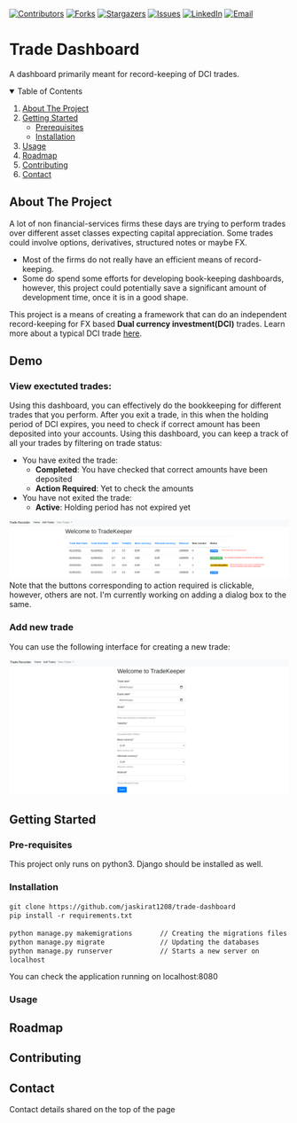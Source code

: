 [![Contributors][contributors-shield]][contributors-url]
[![Forks][forks-shield]][forks-url]
[![Stargazers][stars-shield]][stars-url]
[![Issues][issues-shield]][issues-url]
[![LinkedIn][linkedin-shield]][linkedin-url]
[![Email][gmail-shield]][gmail-url]



# Trade Dashboard
A dashboard primarily meant for record-keeping of DCI trades. 

<!-- TABLE OF CONTENTS -->
<details open="open">
  <summary>Table of Contents</summary>
  <ol>
    <li>
      <a href="#about-the-project">About The Project</a>
    </li>
    <li>
      <a href="#getting-started">Getting Started</a>
      <ul>
        <li><a href="#pre-requisites">Prerequisites</a></li>
        <li><a href="#installation">Installation</a></li>
      </ul>
    </li>
    <li><a href="#usage">Usage</a></li>
    <li><a href="#roadmap">Roadmap</a></li>
    <li><a href="#contributing">Contributing</a></li>
    <li><a href="#contact">Contact</a></li>
  </ol>
</details>

<!-- ABOUT THE PROJECT -->
## About The Project
A lot of non financial-services firms these days are trying to perform trades over different asset classes expecting 
capital appreciation. Some trades could involve options, derivatives, structured notes or maybe FX. 
- Most of the firms do not really have an efficient means of record-keeping. 
- Some do spend some efforts for developing book-keeping dashboards, however, this project could potentially save a 
  significant amount of development time, once it is in a good shape. 

This project is a means of creating a framework that can do an independent record-keeping for FX based **Dual currency
investment(DCI)** trades. Learn more about a typical DCI trade [here][dci-trade-url].

## Demo
### View exectuted trades:
Using this dashboard, you can effectively do the bookkeeping for different trades that you perform. 
After you exit a trade, in this when the holding period of DCI expires, you need to check if correct 
amount has been deposited into your accounts. Using this dashboard, you can keep a track
of all your trades by filtering on trade status: 
- You have exited the trade:
  - **Completed**: You have checked that correct amounts have been deposited
  - **Action Required**: Yet to check the amounts
- You have not exited the trade:
  - **Active**: Holding period has not expired yet
  
![](extras/all_trades_list.png)
Note that the buttons corresponding to action required is clickable, however, others are not.
I'm currently working on adding a dialog box to the same.

### Add new trade
You can use the following interface for creating a new trade:
 
![](extras/create_new_trade.png)

## Getting Started

### Pre-requisites
This project only runs on python3. Django should be installed as well.

### Installation
```
git clone https://github.com/jaskirat1208/trade-dashboard
pip install -r requirements.txt

python manage.py makemigrations       // Creating the migrations files
python manage.py migrate              // Updating the databases
python manage.py runserver            // Starts a new server on localhost
```
You can check the application running on localhost:8080

### Usage

## Roadmap

## Contributing

## Contact 
Contact details shared on the top of the page


[contributors-shield]: https://img.shields.io/github/contributors/jaskirat1208/trade-dashboard.svg?style=for-the-badge
[contributors-url]: https://github.com/jaskirat1208/trade-dashboard/graphs/contributors
[forks-shield]: https://img.shields.io/github/forks/jaskirat1208/trade-dashboard.svg?style=for-the-badge
[forks-url]: https://github.com/jaskirat1208/trade-dashboard/network/members
[stars-shield]: https://img.shields.io/github/stars/jaskirat1208/trade-dashboard.svg?style=for-the-badge
[stars-url]: https://github.com/othneildrew/Best-README-Template/stargazers
[issues-shield]: https://img.shields.io/github/issues/jaskirat1208/trade-dashboard.svg?style=for-the-badge
[issues-url]: https://github.com/jaskirat1208/trade-dashboard/issues
[linkedin-shield]: https://img.shields.io/badge/-LinkedIn-black.svg?style=for-the-badge&logo=linkedin&colorB=555
[gmail-shield]:  https://img.shields.io/badge/-Gmail-black.svg?style=for-the-badge&logo=Gmail&colorB=555
[gmail-url]: mailto:jaskiratsingh1208@gmail.com
[linkedin-url]: https://www.linkedin.com/in/jaskirat-singh-1b1344126/
[dci-trade-url]: https://www.maybank2u.com.sg/en/personal/investment/dual-currency-investment.page
